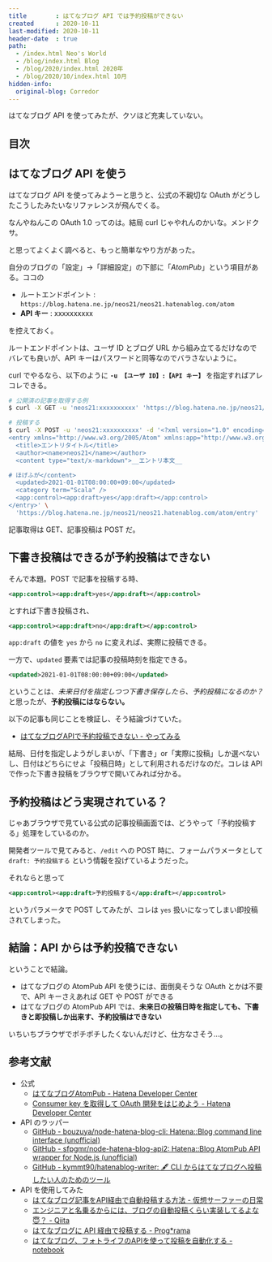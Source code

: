```yaml
---
title        : はてなブログ API では予約投稿ができない
created      : 2020-10-11
last-modified: 2020-10-11
header-date  : true
path:
  - /index.html Neo's World
  - /blog/index.html Blog
  - /blog/2020/index.html 2020年
  - /blog/2020/10/index.html 10月
hidden-info:
  original-blog: Corredor
---
```


はてなブログ API を使ってみたが、クソほど充実していない。

## 目次

## はてなブログ API を使う

はてなブログ API を使ってみようーと思うと、公式の不親切な OAuth がどうしたこうしたみたいなリファレンスが飛んでくる。

なんやねんこの OAuth 1.0 ってのは。結局 curl じゃやれんのかいな。メンドクサ。

と思ってよくよく調べると、もっと簡単なやり方があった。

自分のブログの「設定」→「詳細設定」の下部に「*AtomPub*」という項目がある。ココの

- ルートエンドポイント : `https://blog.hatena.ne.jp/neos21/neos21.hatenablog.com/atom`
- **API キー** : xxxxxxxxxx

を控えておく。

ルートエンドポイントは、ユーザ ID とブログ URL から組み立てるだけなのでバレても良いが、API キーはパスワードと同等なのでバラさないように。

curl でやるなら、以下のように **`-u 【ユーザ ID】:【API キー】`** を指定すればアレコレできる。

```bash
# 公開済の記事を取得する例
$ curl -X GET -u 'neos21:xxxxxxxxxx' 'https://blog.hatena.ne.jp/neos21/neos21.hatenablog.com/atom/entry'

# 投稿する
$ curl -X POST -u 'neos21:xxxxxxxxxx' -d '<?xml version="1.0" encoding="utf-8"?>
<entry xmlns="http://www.w3.org/2005/Atom" xmlns:app="http://www.w3.org/2007/app">
  <title>エントリタイトル</title>
  <author><name>neos21</name></author>
  <content type="text/x-markdown">__エントリ本文__

# ほげふが</content>
  <updated>2021-01-01T08:00:00+09:00</updated>
  <category term="Scala" />
  <app:control><app:draft>yes</app:draft></app:control>
</entry>' \
  'https://blog.hatena.ne.jp/neos21/neos21.hatenablog.com/atom/entry'
```

記事取得は GET、記事投稿は POST だ。

## 下書き投稿はできるが予約投稿はできない

そんで本題。POST で記事を投稿する時、

```xml
<app:control><app:draft>yes</app:draft></app:control>
```

とすれば下書き投稿され、

```xml
<app:control><app:draft>no</app:draft></app:control>
```

`app:draft` の値を `yes` から `no` に変えれば、実際に投稿できる。

一方で、`updated` 要素では記事の投稿時刻を指定できる。

```xml
<updated>2021-01-01T08:00:00+09:00</updated>
```

ということは、*未来日付を指定しつつ下書き保存したら、予約投稿になるのか？* と思ったが、**予約投稿にはならない。**

以下の記事も同じことを検証し、そう結論づけていた。

- [はてなブログAPIで予約投稿できない - やってみる](http://ytyaru.hatenablog.com/entry/2017/06/07/000000)

結局、日付を指定しようがしまいが、「下書き」or「実際に投稿」しか選べないし、日付はどちらにせよ「投稿日時」として利用されるだけなのだ。コレは API で作った下書き投稿をブラウザで開いてみれば分かる。

## 予約投稿はどう実現されている？

じゃあブラウザで見ている公式の記事投稿画面では、どうやって「予約投稿する」処理をしているのか。

開発者ツールで見てみると、`/edit` への POST 時に、フォームパラメータとして `draft: 予約投稿する` という情報を投げているようだった。

それならと思って

```xml
<app:control><app:draft>予約投稿する</app:draft></app:control>
```

というパラメータで POST してみたが、コレは `yes` 扱いになってしまい即投稿されてしまった。

## 結論：API からは予約投稿できない

ということで結論。

- はてなブログの AtomPub API を使うには、面倒臭そうな OAuth とかは不要で、API キーさえあれば GET や POST ができる
- はてなブログの AtomPub API では、**未来日の投稿日時を指定しても、下書きと即投稿しか出来す、予約投稿はできない**

いちいちブラウザでポチポチしたくないんだけど、仕方なさそう…。

## 参考文献

- 公式
  - [はてなブログAtomPub - Hatena Developer Center](http://developer.hatena.ne.jp/ja/documents/blog/apis/atom)
  - [Consumer key を取得して OAuth 開発をはじめよう - Hatena Developer Center](http://developer.hatena.ne.jp/ja/documents/auth/apis/oauth/consumer)
- API のラッパー
  - [GitHub - bouzuya/node-hatena-blog-cli: Hatena::Blog command line interface (unofficial)](https://github.com/bouzuya/node-hatena-blog-cli)
  - [GitHub - sfpgmr/node-hatena-blog-api2: Hatena::Blog AtomPub API wrapper for Node.js (unofficial)](https://github.com/sfpgmr/node-hatena-blog-api2)
  - [GitHub - kymmt90/hatenablog-writer: 🖋 CLI からはてなブログへ投稿したい人のためのツール](https://github.com/kymmt90/hatenablog-writer)
- API を使用してみた
  - [はてなブログ記事をAPI経由で自動投稿する方法 - 仮想サーファーの日常](https://www.virtual-surfer.com/entry/2018/04/22/190000)
  - [エンジニアと名乗るからには、ブログの自動投稿くらい実装してるよな😇？ - Qiita](https://qiita.com/virtual_techX/items/5179b73576d86a89868e)
  - [はてなブログに API 経由で投稿する - Prog*rama](https://www.programa.tokyo/entry/2017/07/23/095929)
  - [はてなブログ、フォトライフのAPIを使って投稿を自動化する - notebook](https://swfz.hatenablog.com/entry/2019/09/01/040939)
